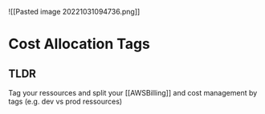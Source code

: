 ![[Pasted image 20221031094736.png]]
# Cost Allocation Tags

## TLDR
Tag your ressources and split your [[AWSBilling]] and cost management by tags (e.g. dev vs prod ressources)

